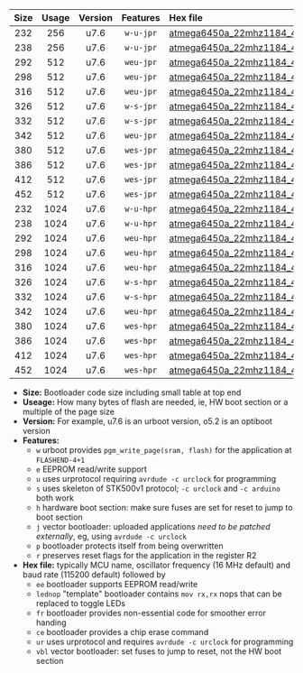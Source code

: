 |Size|Usage|Version|Features|Hex file|
|:-:|:-:|:-:|:-:|:--|
|232|256|u7.6|`w-u-jpr`|[atmega6450a_22mhz1184_460800bps_ur_vbl.hex](https://raw.githubusercontent.com/stefanrueger/urboot/main/atmega6450a_22mhz1184_460800bps_ur_vbl.hex)|
|238|256|u7.6|`w-u-jpr`|[atmega6450a_22mhz1184_460800bps_lednop_ur_vbl.hex](https://raw.githubusercontent.com/stefanrueger/urboot/main/atmega6450a_22mhz1184_460800bps_lednop_ur_vbl.hex)|
|292|512|u7.6|`weu-jpr`|[atmega6450a_22mhz1184_460800bps_ee_ur_vbl.hex](https://raw.githubusercontent.com/stefanrueger/urboot/main/atmega6450a_22mhz1184_460800bps_ee_ur_vbl.hex)|
|298|512|u7.6|`weu-jpr`|[atmega6450a_22mhz1184_460800bps_ee_lednop_ur_vbl.hex](https://raw.githubusercontent.com/stefanrueger/urboot/main/atmega6450a_22mhz1184_460800bps_ee_lednop_ur_vbl.hex)|
|316|512|u7.6|`weu-jpr`|[atmega6450a_22mhz1184_460800bps_ee_lednop_fr_ur_vbl.hex](https://raw.githubusercontent.com/stefanrueger/urboot/main/atmega6450a_22mhz1184_460800bps_ee_lednop_fr_ur_vbl.hex)|
|326|512|u7.6|`w-s-jpr`|[atmega6450a_22mhz1184_460800bps_vbl.hex](https://raw.githubusercontent.com/stefanrueger/urboot/main/atmega6450a_22mhz1184_460800bps_vbl.hex)|
|332|512|u7.6|`w-s-jpr`|[atmega6450a_22mhz1184_460800bps_lednop_vbl.hex](https://raw.githubusercontent.com/stefanrueger/urboot/main/atmega6450a_22mhz1184_460800bps_lednop_vbl.hex)|
|342|512|u7.6|`weu-jpr`|[atmega6450a_22mhz1184_460800bps_ee_lednop_fr_ce_ur_vbl.hex](https://raw.githubusercontent.com/stefanrueger/urboot/main/atmega6450a_22mhz1184_460800bps_ee_lednop_fr_ce_ur_vbl.hex)|
|380|512|u7.6|`wes-jpr`|[atmega6450a_22mhz1184_460800bps_ee_vbl.hex](https://raw.githubusercontent.com/stefanrueger/urboot/main/atmega6450a_22mhz1184_460800bps_ee_vbl.hex)|
|386|512|u7.6|`wes-jpr`|[atmega6450a_22mhz1184_460800bps_ee_lednop_vbl.hex](https://raw.githubusercontent.com/stefanrueger/urboot/main/atmega6450a_22mhz1184_460800bps_ee_lednop_vbl.hex)|
|412|512|u7.6|`wes-jpr`|[atmega6450a_22mhz1184_460800bps_ee_lednop_fr_vbl.hex](https://raw.githubusercontent.com/stefanrueger/urboot/main/atmega6450a_22mhz1184_460800bps_ee_lednop_fr_vbl.hex)|
|452|512|u7.6|`wes-jpr`|[atmega6450a_22mhz1184_460800bps_ee_lednop_fr_ce_vbl.hex](https://raw.githubusercontent.com/stefanrueger/urboot/main/atmega6450a_22mhz1184_460800bps_ee_lednop_fr_ce_vbl.hex)|
|232|1024|u7.6|`w-u-hpr`|[atmega6450a_22mhz1184_460800bps_ur.hex](https://raw.githubusercontent.com/stefanrueger/urboot/main/atmega6450a_22mhz1184_460800bps_ur.hex)|
|238|1024|u7.6|`w-u-hpr`|[atmega6450a_22mhz1184_460800bps_lednop_ur.hex](https://raw.githubusercontent.com/stefanrueger/urboot/main/atmega6450a_22mhz1184_460800bps_lednop_ur.hex)|
|292|1024|u7.6|`weu-hpr`|[atmega6450a_22mhz1184_460800bps_ee_ur.hex](https://raw.githubusercontent.com/stefanrueger/urboot/main/atmega6450a_22mhz1184_460800bps_ee_ur.hex)|
|298|1024|u7.6|`weu-hpr`|[atmega6450a_22mhz1184_460800bps_ee_lednop_ur.hex](https://raw.githubusercontent.com/stefanrueger/urboot/main/atmega6450a_22mhz1184_460800bps_ee_lednop_ur.hex)|
|316|1024|u7.6|`weu-hpr`|[atmega6450a_22mhz1184_460800bps_ee_lednop_fr_ur.hex](https://raw.githubusercontent.com/stefanrueger/urboot/main/atmega6450a_22mhz1184_460800bps_ee_lednop_fr_ur.hex)|
|326|1024|u7.6|`w-s-hpr`|[atmega6450a_22mhz1184_460800bps.hex](https://raw.githubusercontent.com/stefanrueger/urboot/main/atmega6450a_22mhz1184_460800bps.hex)|
|332|1024|u7.6|`w-s-hpr`|[atmega6450a_22mhz1184_460800bps_lednop.hex](https://raw.githubusercontent.com/stefanrueger/urboot/main/atmega6450a_22mhz1184_460800bps_lednop.hex)|
|342|1024|u7.6|`weu-hpr`|[atmega6450a_22mhz1184_460800bps_ee_lednop_fr_ce_ur.hex](https://raw.githubusercontent.com/stefanrueger/urboot/main/atmega6450a_22mhz1184_460800bps_ee_lednop_fr_ce_ur.hex)|
|380|1024|u7.6|`wes-hpr`|[atmega6450a_22mhz1184_460800bps_ee.hex](https://raw.githubusercontent.com/stefanrueger/urboot/main/atmega6450a_22mhz1184_460800bps_ee.hex)|
|386|1024|u7.6|`wes-hpr`|[atmega6450a_22mhz1184_460800bps_ee_lednop.hex](https://raw.githubusercontent.com/stefanrueger/urboot/main/atmega6450a_22mhz1184_460800bps_ee_lednop.hex)|
|412|1024|u7.6|`wes-hpr`|[atmega6450a_22mhz1184_460800bps_ee_lednop_fr.hex](https://raw.githubusercontent.com/stefanrueger/urboot/main/atmega6450a_22mhz1184_460800bps_ee_lednop_fr.hex)|
|452|1024|u7.6|`wes-hpr`|[atmega6450a_22mhz1184_460800bps_ee_lednop_fr_ce.hex](https://raw.githubusercontent.com/stefanrueger/urboot/main/atmega6450a_22mhz1184_460800bps_ee_lednop_fr_ce.hex)|

- **Size:** Bootloader code size including small table at top end
- **Useage:** How many bytes of flash are needed, ie, HW boot section or a multiple of the page size
- **Version:** For example, u7.6 is an urboot version, o5.2 is an optiboot version
- **Features:**
  + `w` urboot provides `pgm_write_page(sram, flash)` for the application at `FLASHEND-4+1`
  + `e` EEPROM read/write support
  + `u` uses urprotocol requiring `avrdude -c urclock` for programming
  + `s` uses skeleton of STK500v1 protocol; `-c urclock` and `-c arduino` both work
  + `h` hardware boot section: make sure fuses are set for reset to jump to boot section
  + `j` vector bootloader: uploaded applications *need to be patched externally*, eg, using `avrdude -c urclock`
  + `p` bootloader protects itself from being overwritten
  + `r` preserves reset flags for the application in the register R2
- **Hex file:** typically MCU name, oscillator frequency (16 MHz default) and baud rate (115200 default) followed by
  + `ee` bootloader supports EEPROM read/write
  + `lednop` "template" bootloader contains `mov rx,rx` nops that can be replaced to toggle LEDs
  + `fr` bootloader provides non-essential code for smoother error handing
  + `ce` bootloader provides a chip erase command
  + `ur` uses urprotocol and requires `avrdude -c urclock` for programming
  + `vbl` vector bootloader: set fuses to jump to reset, not the HW boot section
